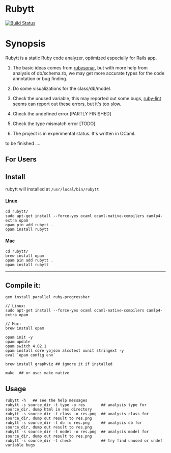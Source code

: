 # Rubytt

[![Build Status](https://travis-ci.org/chenyukang/rubytt.svg?branch=master)](https://travis-ci.org/chenyukang/rubytt)

Synopsis
===========

Rubytt is a static Ruby code analyzer, optimized especially for Rails app.

1. The basic ideas comes from [rubysonar](https://github.com/yinwang0/rubysonar), but with more help from analysis of db/schema.rb,
we may get more accurate types for the code annotation or bug finding.

2. Do some visualizations for the class/db/model.

3. Check the unused variable, this may reported out some bugs, [ruby-lint](https://github.com/YorickPeterse/ruby-lint) seems can report out these errors, but it's too slow.

4. Check the undefined error [PARTLY FINISHED]

5. Check the type mismatch error  [TODO]

6. The project is in experimental status. It's written in OCaml.


to be finished ....

For Users
---------
## Install

rubytt will installed at `/usr/local/bin/rubytt`

#### Linux

```
cd rubytt/
sudo apt-get install --force-yes ocaml ocaml-native-compilers camlp4-extra opam
opam pin add rubytt .
opam install rubytt
```

#### Mac
```
cd rubytt/
brew install opam
opam pin add rubytt .
opam install rubytt
```

---------------------------------------
## Compile it:

```shell
gem install parallel ruby-progressbar

// Linux:
sudo apt-get install --force-yes ocaml ocaml-native-compilers camlp4-extra opam

// Mac:
brew install opam

opam init -y
opam update
opam switch 4.02.1
opam install core yojson alcotest ounit stringext -y
eval `opam config env`

brew install graphviz ## ignore it if installed

make  ## or use: make native
```

## Usage

```shell
rubytt -h   ## see the help messages
rubytt -s source_dir -t type -o res       ## analysis type for source_dir, dump html in res directory
rubytt -s source_dir -t class -o res.png  ## analysis class for source_dir, dump out result to res.png
rubytt -s source_dir -t db -o res.png     ## analysis db for source_dir, dump out result to res.png
rubytt -s source_dir -t model -o res.png  ## analysis model for source_dir, dump out result to res.png
rubytt -s source_dir -t check             ## try find unused or undef variable bugs
```
